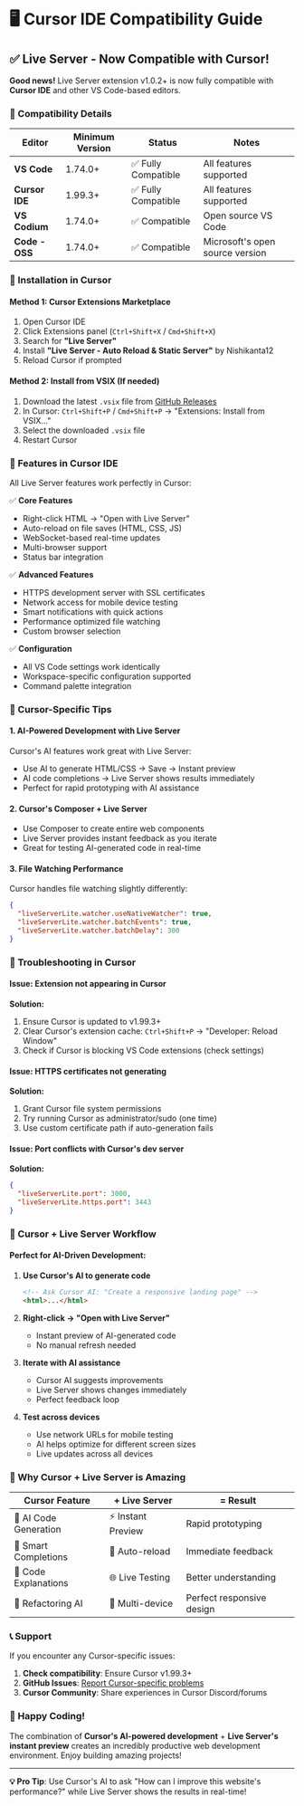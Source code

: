# 🖥️ Cursor IDE Compatibility Guide

## ✅ Live Server - Now Compatible with Cursor!

**Good news!** Live Server extension v1.0.2+ is now fully compatible with **Cursor IDE** and other VS Code-based editors.

### 🔧 Compatibility Details

| **Editor** | **Minimum Version** | **Status** | **Notes** |
|------------|-------------------|------------|-----------|
| **VS Code** | 1.74.0+ | ✅ Fully Compatible | All features supported |
| **Cursor IDE** | 1.99.3+ | ✅ Fully Compatible | All features supported |
| **VS Codium** | 1.74.0+ | ✅ Compatible | Open source VS Code |
| **Code - OSS** | 1.74.0+ | ✅ Compatible | Microsoft's open source version |

### 🚀 Installation in Cursor

#### Method 1: Cursor Extensions Marketplace
1. Open Cursor IDE
2. Click Extensions panel (`Ctrl+Shift+X` / `Cmd+Shift+X`)
3. Search for **"Live Server"**
4. Install **"Live Server - Auto Reload & Static Server"** by Nishikanta12
5. Reload Cursor if prompted

#### Method 2: Install from VSIX (If needed)
1. Download the latest `.vsix` file from [GitHub Releases](https://github.com/NishikantaRay/Live-Server-Lite/releases)
2. In Cursor: `Ctrl+Shift+P` / `Cmd+Shift+P` → "Extensions: Install from VSIX..."
3. Select the downloaded `.vsix` file
4. Restart Cursor

### 🎯 Features in Cursor IDE

All Live Server features work perfectly in Cursor:

✅ **Core Features**
- Right-click HTML → "Open with Live Server"
- Auto-reload on file saves (HTML, CSS, JS)
- WebSocket-based real-time updates
- Multi-browser support
- Status bar integration

✅ **Advanced Features**  
- HTTPS development server with SSL certificates
- Network access for mobile device testing
- Smart notifications with quick actions
- Performance optimized file watching
- Custom browser selection

✅ **Configuration**
- All VS Code settings work identically
- Workspace-specific configuration supported
- Command palette integration

### 🔧 Cursor-Specific Tips

#### **1. AI-Powered Development with Live Server**
Cursor's AI features work great with Live Server:
- Use AI to generate HTML/CSS → Save → Instant preview
- AI code completions → Live Server shows results immediately
- Perfect for rapid prototyping with AI assistance

#### **2. Cursor's Composer + Live Server**
- Use Composer to create entire web components
- Live Server provides instant feedback as you iterate
- Great for testing AI-generated code in real-time

#### **3. File Watching Performance**
Cursor handles file watching slightly differently:
```json
{
  "liveServerLite.watcher.useNativeWatcher": true,
  "liveServerLite.watcher.batchEvents": true,
  "liveServerLite.watcher.batchDelay": 300
}
```

### 🐛 Troubleshooting in Cursor

#### **Issue: Extension not appearing in Cursor**
**Solution:**
1. Ensure Cursor is updated to v1.99.3+
2. Clear Cursor's extension cache: `Ctrl+Shift+P` → "Developer: Reload Window"
3. Check if Cursor is blocking VS Code extensions (check settings)

#### **Issue: HTTPS certificates not generating**
**Solution:**
1. Grant Cursor file system permissions
2. Try running Cursor as administrator/sudo (one time)
3. Use custom certificate path if auto-generation fails

#### **Issue: Port conflicts with Cursor's dev server**
**Solution:**
```json
{
  "liveServerLite.port": 3000,
  "liveServerLite.https.port": 3443
}
```

### 🎯 Cursor + Live Server Workflow

#### **Perfect for AI-Driven Development:**

1. **Use Cursor's AI to generate code**
   ```html
   <!-- Ask Cursor AI: "Create a responsive landing page" -->
   <html>...</html>
   ```

2. **Right-click → "Open with Live Server"**
   - Instant preview of AI-generated code
   - No manual refresh needed

3. **Iterate with AI assistance**
   - Cursor AI suggests improvements
   - Live Server shows changes immediately
   - Perfect feedback loop

4. **Test across devices**
   - Use network URLs for mobile testing
   - AI helps optimize for different screen sizes
   - Live updates across all devices

### 🚀 Why Cursor + Live Server is Amazing

| **Cursor Feature** | **+ Live Server** | **= Result** |
|-------------------|------------------|-------------|
| 🤖 AI Code Generation | ⚡ Instant Preview | Rapid prototyping |
| 🧠 Smart Completions | 🔄 Auto-reload | Immediate feedback |
| 📝 Code Explanations | 🌐 Live Testing | Better understanding |
| 🔧 Refactoring AI | 📱 Multi-device | Perfect responsive design |

### 📞 Support

If you encounter any Cursor-specific issues:

1. **Check compatibility**: Ensure Cursor v1.99.3+
2. **GitHub Issues**: [Report Cursor-specific problems](https://github.com/NishikantaRay/Live-Server-Lite/issues)
3. **Cursor Community**: Share experiences in Cursor Discord/forums

### 🎉 Happy Coding!

The combination of **Cursor's AI-powered development** + **Live Server's instant preview** creates an incredibly productive web development environment. Enjoy building amazing projects! 

---

**💡 Pro Tip**: Use Cursor's AI to ask "How can I improve this website's performance?" while Live Server shows the results in real-time!